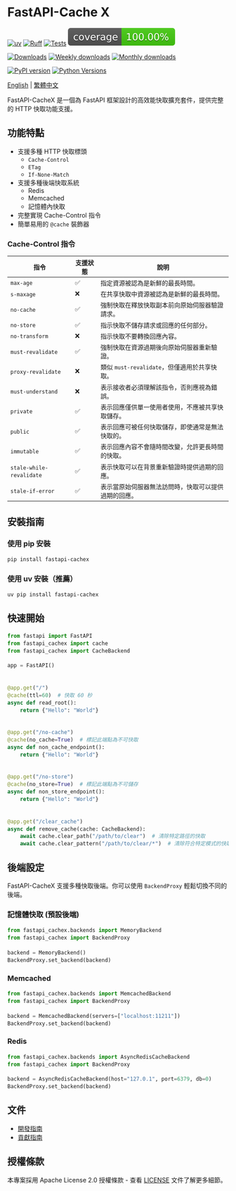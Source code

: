 # FastAPI-Cache X

[![uv](https://img.shields.io/endpoint?url=https://raw.githubusercontent.com/astral-sh/uv/main/assets/badge/v0.json)](https://github.com/astral-sh/uv)
[![Ruff](https://img.shields.io/endpoint?url=https://raw.githubusercontent.com/astral-sh/ruff/main/assets/badge/v2.json)](https://github.com/astral-sh/ruff)
[![Tests](https://github.com/allen0099/FastAPI-CacheX/actions/workflows/test.yml/badge.svg)](https://github.com/allen0099/FastAPI-CacheX/actions/workflows/test.yml)
[![Coverage Status](https://raw.githubusercontent.com/allen0099/FastAPI-CacheX/coverage-badge/coverage.svg)](https://github.com/allen0099/FastAPI-CacheX/actions/workflows/coverage.yml)

[![Downloads](https://static.pepy.tech/badge/fastapi-cachex)](https://pepy.tech/project/fastapi-cachex)
[![Weekly downloads](https://static.pepy.tech/badge/fastapi-cachex/week)](https://pepy.tech/project/fastapi-cachex)
[![Monthly downloads](https://static.pepy.tech/badge/fastapi-cachex/month)](https://pepy.tech/project/fastapi-cachex)

[![PyPI version](https://img.shields.io/pypi/v/fastapi-cachex.svg?logo=pypi&logoColor=gold&label=PyPI)](https://pypi.org/project/fastapi-cachex)
[![Python Versions](https://img.shields.io/pypi/pyversions/fastapi-cachex.svg?logo=python&label=Python&logoColor=gold)](https://pypi.org/project/fastapi-cachex/)

[English](../README.md) | [繁體中文](README.zh-TW.md)

FastAPI-CacheX 是一個為 FastAPI 框架設計的高效能快取擴充套件，提供完整的 HTTP 快取功能支援。

## 功能特點

- 支援多種 HTTP 快取標頭
    - `Cache-Control`
    - `ETag`
    - `If-None-Match`
- 支援多種後端快取系統
    - Redis
    - Memcached
    - 記憶體內快取
- 完整實現 Cache-Control 指令
- 簡單易用的 `@cache` 裝飾器

### Cache-Control 指令

| 指令                       | 支援狀態               | 說明                              |
|--------------------------|--------------------|---------------------------------|
| `max-age`                | :white_check_mark: | 指定資源被認為是新鮮的最長時間。                |
| `s-maxage`               | :x:                | 在共享快取中資源被認為是新鮮的最長時間。            |
| `no-cache`               | :white_check_mark: | 強制快取在釋放快取副本前向原始伺服器驗證請求。         |
| `no-store`               | :white_check_mark: | 指示快取不儲存請求或回應的任何部分。              |
| `no-transform`           | :x:                | 指示快取不要轉換回應內容。                   |
| `must-revalidate`        | :white_check_mark: | 強制快取在資源過期後向原始伺服器重新驗證。           |
| `proxy-revalidate`       | :x:                | 類似 `must-revalidate`，但僅適用於共享快取。 |
| `must-understand`        | :x:                | 表示接收者必須理解該指令，否則應視為錯誤。           |
| `private`                | :white_check_mark: | 表示回應僅供單一使用者使用，不應被共享快取儲存。        |
| `public`                 | :white_check_mark: | 表示回應可被任何快取儲存，即使通常是無法快取的。        |
| `immutable`              | :white_check_mark: | 表示回應內容不會隨時間改變，允許更長時間的快取。        |
| `stale-while-revalidate` | :white_check_mark: | 表示快取可以在背景重新驗證時提供過期的回應。          |
| `stale-if-error`         | :white_check_mark: | 表示當原始伺服器無法訪問時，快取可以提供過期的回應。      |

## 安裝指南

### 使用 pip 安裝

```bash
pip install fastapi-cachex
```

### 使用 uv 安裝（推薦）

```bash
uv pip install fastapi-cachex
```

## 快速開始

```python
from fastapi import FastAPI
from fastapi_cachex import cache
from fastapi_cachex import CacheBackend

app = FastAPI()


@app.get("/")
@cache(ttl=60)  # 快取 60 秒
async def read_root():
    return {"Hello": "World"}


@app.get("/no-cache")
@cache(no_cache=True)  # 標記此端點為不可快取
async def non_cache_endpoint():
    return {"Hello": "World"}


@app.get("/no-store")
@cache(no_store=True)  # 標記此端點為不可儲存
async def non_store_endpoint():
    return {"Hello": "World"}


@app.get("/clear_cache")
async def remove_cache(cache: CacheBackend):
    await cache.clear_path("/path/to/clear")  # 清除特定路徑的快取
    await cache.clear_pattern("/path/to/clear/*")  # 清除符合特定模式的快取
```

## 後端設定

FastAPI-CacheX 支援多種快取後端。你可以使用 `BackendProxy` 輕鬆切換不同的後端。

### 記憶體快取 (預設後端)

```python
from fastapi_cachex.backends import MemoryBackend
from fastapi_cachex import BackendProxy

backend = MemoryBackend()
BackendProxy.set_backend(backend)
```

### Memcached

```python
from fastapi_cachex.backends import MemcachedBackend
from fastapi_cachex import BackendProxy

backend = MemcachedBackend(servers=["localhost:11211"])
BackendProxy.set_backend(backend)
```

### Redis

```python
from fastapi_cachex.backends import AsyncRedisCacheBackend
from fastapi_cachex import BackendProxy

backend = AsyncRedisCacheBackend(host="127.0.1", port=6379, db=0)
BackendProxy.set_backend(backend)
```

## 文件

- [開發指南](DEVELOPMENT.md)
- [貢獻指南](CONTRIBUTING.md)

## 授權條款

本專案採用 Apache License 2.0 授權條款 - 查看 [LICENSE](../LICENSE) 文件了解更多細節。
